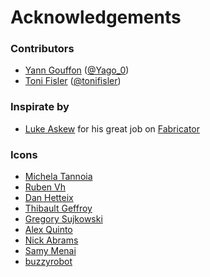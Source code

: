 # Acknowledgements

### Contributors
* [Yann Gouffon](https://github.com/Yago) ([@Yago_0](https://twitter.com/Yago_0))
* [Toni Fisler](https://github.com/tonifisler) ([@tonifisler](https://twitter.com/tonifisler))

### Inspirate by

* [Luke Askew](https://github.com/LukeAskew) for his great job on [Fabricator](http://fbrctr.github.io)

### Icons

* [Michela Tannoia](https://thenounproject.com/michela.tannoia/)
* [Ruben Vh](https://thenounproject.com/Ruben_Vh)
* [Dan Hetteix](https://thenounproject.com/DHETTEIX)
* [Thibault Geffroy](https://thenounproject.com/thibault.geffroy)
* [Gregory Sujkowski](https://thenounproject.com/GregSuj)
* [Alex Quinto](https://thenounproject.com/GregSuj)
* [Nick Abrams](https://thenounproject.com/nabrams)
* [Samy Menai](https://thenounproject.com/samymenai)
* [buzzyrobot](https://thenounproject.com/dawid.sobolewski)
